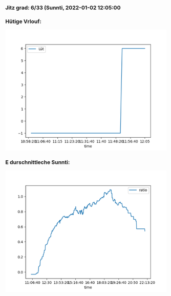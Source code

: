 ### Jitz grad: 6/33 (Sunnti, 2022-01-02 12:05:00

### Hütige Vrlouf:
![Graph](Today.png)

### E durschnittleche Sunnti:
![Graph](Sunnti.png)